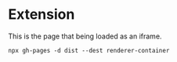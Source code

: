 # Extension

This is the page that being loaded as an iframe.

```
npx gh-pages -d dist --dest renderer-container
```
